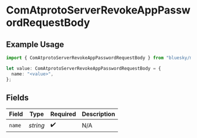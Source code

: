 # ComAtprotoServerRevokeAppPasswordRequestBody

## Example Usage

```typescript
import { ComAtprotoServerRevokeAppPasswordRequestBody } from "bluesky/models/operations";

let value: ComAtprotoServerRevokeAppPasswordRequestBody = {
  name: "<value>",
};
```

## Fields

| Field              | Type               | Required           | Description        |
| ------------------ | ------------------ | ------------------ | ------------------ |
| `name`             | *string*           | :heavy_check_mark: | N/A                |
